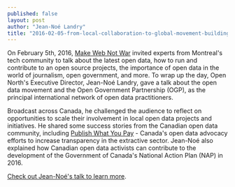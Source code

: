 ```yaml
---
published: false
layout: post
author: "Jean-Noé Landry"
title: "2016-02-05-from-local-collaboration-to-global-movement-building-why-the-ogp-should-matter-for-open-data-activists-in-canada.html"
---
```



On February 5th, 2016, [Make Web Not War](http://www.webnotwar.ca/) invited experts from Montreal's tech community to talk about the latest open data, how to run and contribute to an open source projects, the importance of open data in the world of journalism, open government, and more. To wrap up the day, Open North's Executive Director, Jean-Noé Landry, gave a talk about the open data movement and the Open Government Partnership (OGP), as the principal international network of open data practitioners. 

Broadcast across Canada, he challenged the audience to reflect on opportunities to scale their involvement in local open data projects and initiatives. He shared some success stories from the Canadian open data community, including [Publish What You Pay](http://www.pwyp.ca/en/) - Canada's open data advocacy efforts to increase transparency in the extractive sector. Jean-Noé also explained how Canadian open data activists can contribute to the development of the Government of Canada's National Action Plan (NAP) in 2016.

[Check out Jean-Noé's talk to learn more](https://channel9.msdn.com/Events/canada/mwnw/From-local-collaboration-to-global-movement).
